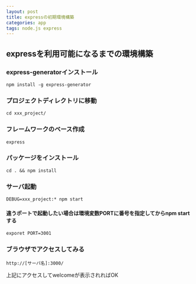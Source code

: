```yaml
---
layout: post
title: expressの初期環境構築
categories: app
tags: node.js express
---
```


## expressを利用可能になるまでの環境構築

### express-generatorインストール

```
npm install -g express-generator
```

### プロジェクトディレクトリに移動

```
cd xxx_project/
```

### フレームワークのベース作成

```
express
```

### パッケージをインストール

```
cd . && npm install
```

### サーバ起動

```
DEBUG=xxx_project:* npm start
```

#### 違うポートで起動したい場合は環境変数PORTに番号を指定してからnpm startする

```
exporet PORT=3001
```

### ブラウザでアクセスしてみる

```
http://[サーバ名]:3000/
```

上記にアクセスしてwelcomeが表示されればOK



